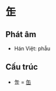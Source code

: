 # 𦈢

## Phát âm
* Hán Việt: phẫu

## Cấu trúc
* 𦈢 = [缶](缶.md)

<script>window.HANZI_FIELD='𦈢';</script>